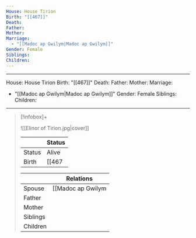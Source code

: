 ```yaml
---
House: House Tirion
Birth: "[[467]]"
Death: 
Father: 
Mother: 
Marriage:
  - "[[Madoc ap Gwilym|Madoc ap Gwilym]]"
Gender: Female
Siblings: 
Children: 
---
```

---
House: House Tirion
Birth: "[[467]]"
Death: 
Father: 
Mother: 
Marriage:
  - "[[Madoc ap Gwilym|Madoc ap Gwilym]]"
Gender: Female
Siblings: 
Children:
---

 >[!infobox]+
 >
 >![[Elinor of Tirion.jpg|cover]]
 >
 >|| Status   |
> | ---- | ---- |
> |Status| Alive|
> |Birth|[[467|467]] <small>(Age 18)</small>  |
>
>||Relations |
>|--|--------|
>|Spouse| [[Madoc ap Gwilym|Madoc ap Gwilym]] (Betrothed) |
>|Father|  |
>|Mother|  |
>|Siblings||
>|Children||
>


